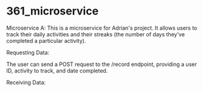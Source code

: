 # 361_microservice

Microservice A: This is a microservice for Adrian's project. It allows users to track their daily activities and their streaks (the number of days they've completed a particular activity).

Requesting Data:

The user can send a POST request to the /record endpoint, providing a user ID, activity to track, and date completed.

Receiving Data: